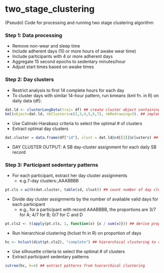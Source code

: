 # two_stage_clustering
(Pseudo) Code for processing and running two stage clustering algorithm

### Step 1: Data processing  
- Remove non-wear and sleep time  
- Include adherent days (10 or more hours of awake wear time)  
- Include participants with 4 or more adherent days  
- Aggregate 15 second epochs to sedentary minutes/hour  
- Adjust start times based on awake times   
  
### Step 2: Day clusters  
- Restrict analysis to first 14 complete hours for each day  
- To cluster days with similar 14-hour pattern, run kmeans (kml fn. in R) on daily data (df):	  

```r
dat.ld <- clusterLongData(traj= df) ## create cluster object containing daily records  
kml(object=dat.ld, nbClusters=c(2,3,4,5,6,7), nbRedrawing=5). ## implement kmeans 
```         
- Use Calinski-Harabasz criteria to select the optimal # of clusters  
- Extract optimal day clusters       
  
```r
dat.cluster = data.frame(df["id"], clust = dat.ld@c4[[1]]@clusters) ## create data set (dat.cluster) with day clusters for each participant daily record  
```        
- DAY CLUSTER OUTPUT: A SB day-cluster assignment for each daily SB record
  
### Step 3: Participant sedentary patterns  
- For each participant, extract her day cluster assignments   
    - e.g.7-day clusters:,AAABBBB  
                                
```r
pt.cls = with(dat.cluster, table(id, clust)) ## count number of day clusters per participant
```

- Divide day cluster assignments by the number of available valid days for each participant
    - e.g., for a participant with record AAABBBB, the proportions are 
                                            3/7 for A; 4/7 for B; 0/7 for C and D
```r
pt.cls2 <- t(apply(pt.cls, 1, function(x) {x / sum(x)})) ## derive proportions
```

- Run hierarchical clustering (hclust fn in R) on proportion of days

```r
hc <- hclust(dist(pt.cls2), "complete") ## hierarchical clustering to cluster participants
```
- Use silhouette criteria to select the optimal # of clusters
- Extract participant sedentary patterns

```r
cutree(hc, k=4) ## extract patterns from hierarchical clustering
```
